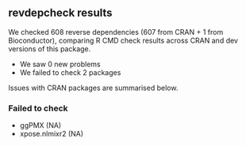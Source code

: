 ## revdepcheck results

We checked 608 reverse dependencies (607 from CRAN + 1 from Bioconductor), comparing R CMD check results across CRAN and dev versions of this package.

 * We saw 0 new problems
 * We failed to check 2 packages

Issues with CRAN packages are summarised below.

### Failed to check

* ggPMX         (NA)
* xpose.nlmixr2 (NA)
